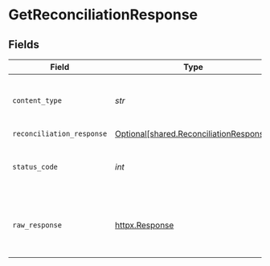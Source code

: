 # GetReconciliationResponse


## Fields

| Field                                                                                    | Type                                                                                     | Required                                                                                 | Description                                                                              |
| ---------------------------------------------------------------------------------------- | ---------------------------------------------------------------------------------------- | ---------------------------------------------------------------------------------------- | ---------------------------------------------------------------------------------------- |
| `content_type`                                                                           | *str*                                                                                    | :heavy_check_mark:                                                                       | HTTP response content type for this operation                                            |
| `reconciliation_response`                                                                | [Optional[shared.ReconciliationResponse]](../../models/shared/reconciliationresponse.md) | :heavy_minus_sign:                                                                       | OK                                                                                       |
| `status_code`                                                                            | *int*                                                                                    | :heavy_check_mark:                                                                       | HTTP response status code for this operation                                             |
| `raw_response`                                                                           | [httpx.Response](https://www.python-httpx.org/api/#response)                             | :heavy_check_mark:                                                                       | Raw HTTP response; suitable for custom response parsing                                  |